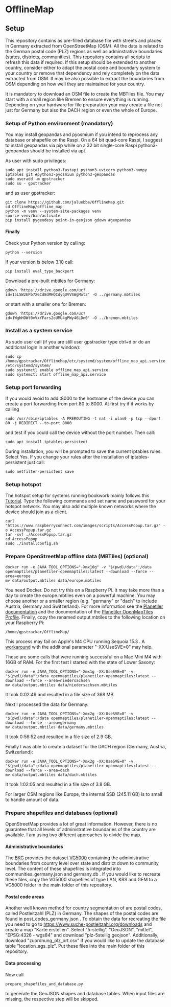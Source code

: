 # OfflineMap

## Setup
This repository contains as pre-filled database file with streets and places in Germany extracted from OpenStreetMap (OSM).
All the data is related to the German postal code (PLZ) regions as well as adminstrative boundaries (states, districts, communities).
This repository contains all scripts to refresh this data if required.
If this setup should be extended to another country, consider either to adapt the postal code and boundary system to your country or remove that dependency and rely completely on the data extracted from OSM. It may be also possible to extract the boundaries from OSM depending on how well they are maintained for your country.

It is mandatory to download an OSM file to create the MBTiles file.
You may start with a small region like Bremen to ensure everything is running.
Depending on your hardware for file preparation your may create a file not just for Germany but also the DACH region or even the whole of Europe.

### Setup of Python environment (mandatory)
You may install geopandas and pyosmium if you intend to reprocess any
database or shapefile on the Raspi.
On a 64 bit quad-core Raspi, I suggest to install geopandas via pip while
on a 32 bit single-core Raspi python3-geopandas should be installed via apt.

As user with sudo privileges:
```
sudo apt install python3-fastapi python3-uvicorn python3-numpy iptables git #python3-pyosmium python3-geopandas
sudo useradd -m gpstracker
sudo su - gpstracker
```
and as user gpstracker:
```
git clone https://github.com/jaluebbe/OfflineMap.git
cd OfflineMap/offline_map
python -m venv --system-site-packages venv
source venv/bin/activate
pip install pygeodesy point-in-geojson gdown #geopandas
```
#### Finally
Check your Python version by calling:
```
python --version
```
If your version is below 3.10 call:
```
pip install eval_type_backport
```
Download a pre-built mbtiles for Germany:
```
gdown 'https://drive.google.com/uc?id=15LSW2EPb7X6Cd8dMHQCdyqUVVSWgMot3' -O ../germany.mbtiles
```
or start with a smaller one for Bremen:
```
gdown 'https://drive.google.com/uc?id=1WghHOWt0vVxYFars2oUMU4gPWy46LDn0' -O ../bremen.mbtiles
```
### Install as a system service
As sudo user call (if you are still user gpstracker type ctrl+d or do an additional login in another window):
```
sudo cp /home/gpstracker/OfflineMap/etc/systemd/system/offline_map_api.service /etc/systemd/system/
sudo systemctl enable offline_map_api.service 
sudo systemctl start offline_map_api.service 
```

### Setup port forwarding
If you would avoid to add :8000 to the hostname of the device you can create
a port forwarding from port 80 to 8000.
At first try if it works by calling
```
sudo /usr/sbin/iptables -A PREROUTING -t nat -i wlan0 -p tcp --dport 80 -j REDIRECT --to-port 8000
```
and test if you could call the device without the port number.
Then call:
```
sudo apt install iptables-persistent
```
During installation, you will be prompted to save the current iptables rules. Select Yes.
If you change your rules after the installation of iptables-persistent just
call:
```
sudo netfilter-persistent save
```

### Setup hotspot
The hotspot setup for systems running bookwork mainly follows this
[Tutorial](https://www.raspberryconnect.com/projects/65-raspberrypi-hotspot-accesspoints/203-automated-switching-accesspoint-wifi-network).
Type the following commands and set name and password for your hotspot
network.
You may also add multiple known networks where the device should join as a
client.
```
curl "https://www.raspberryconnect.com/images/scripts/AccessPopup.tar.gz" -o AccessPopup.tar.gz
tar -xvf ./AccessPopup.tar.gz
cd AccessPopup
sudo ./installconfig.sh
```
### Prepare OpenStreetMap offline data (MBTiles) (optional)
```
docker run -e JAVA_TOOL_OPTIONS="-Xmx10g" -v "$(pwd)/data":/data openmaptiles/planetiler-openmaptiles:latest --download --force --area=europe
mv data/output.mbtiles data/europe.mbtiles
```
You need Docker. Do not try this on a Raspberry Pi. It may take more than a day to create the europe.mbtiles even on a powerful machine. You may choose another or a
smaller region (e.g. "germany" or "dach" to include Austria, Germany and Switzerland).
For more information see the
[Planetiler documentation](https://github.com/onthegomap/planetiler)
and the documentation of the [Planetiler OpenMapTiles
Profile](https://github.com/openmaptiles/planetiler-openmaptiles).
Finally, copy the renamed output.mbtiles to the following location on your Raspberry Pi:
```
/home/gpstracker/OfflineMap/
```

This process may fail on Apple's M4 CPU running Sequoia 15.3 .
A [workaround](https://github.com/corretto/corretto-21/issues/85) with the additional parameter "-XX:UseSVE=0" may help.

These are some calls that were running successful on a Mac Mini M4 with 16GB of RAM.
For the first test I started with the state of Lower Saxony:
```
docker run -e JAVA_TOOL_OPTIONS="-Xmx1g -XX:UseSVE=0" -v "$(pwd)/data":/data openmaptiles/planetiler-openmaptiles:latest --download --force --area=niedersachsen
mv data/output.mbtiles data/niedersachsen.mbtiles
```
It took 0:02:49 and resulted in a file size of 368 MB. 

Next I processed the data for Germany:
```
docker run -e JAVA_TOOL_OPTIONS="-Xmx2g -XX:UseSVE=0" -v "$(pwd)/data":/data openmaptiles/planetiler-openmaptiles:latest --download --force --area=germany
mv data/output.mbtiles data/germany.mbtiles
```
It took 0:56:52 and resulted in a file size of 2.9 GB.

Finally I was able to create a dataset for the DACH region (Germany, Austria, Switzerland):
```
docker run -e JAVA_TOOL_OPTIONS="-Xmx2g -XX:UseSVE=0" -v "$(pwd)/data":/data openmaptiles/planetiler-openmaptiles:latest --download --force --area=dach
mv data/output.mbtiles data/dach.mbtiles
```
It took 1:02:05 and resulted in a file size of 3.8 GB.

For larger OSM regions like Europe, the internal SSD (245.11 GB) is to small to handle amount of data.

### Prepare shapefiles and databases (optional)
OpenStreetMap provides a lot of great information.
However, there is no guarantee that all levels of administrative boundaries of the country are available.
I am using two different approaches to divide the map.
#### Administrative boundaries
The [BKG](https://www.bkg.bund.de) provides the dataset [VG5000](https://gdz.bkg.bund.de/index.php/default/open-data/verwaltungsgebiete-1-5-000-000-stand-01-01-vg5000-01-01.html) containing the administrative boundaries from country level over state and district down to community level.
The content of these shapefiles is integrated into communities_germany.json and germany.db .
If you would like to recreate these files, copy the VG5000 shapefiles of type LAN, KRS and GEM to a VG5000 folder in the main folder of this repository.
#### Postal code areas
Another well known method for country segmentation of are postal codes, called Postleitzahl (PLZ) in Germany.
The shapes of the postal codes are found in post_codes_germany.json .
To obtain the data for recreating the file you need to go to https://www.suche-postleitzahl.org/downloads and create a map "Karte erstellen".
Select "5-stellig", "GeoJSON", "mittel", "EPSG:4326 - wgs84" and download "plz-5stellig.geojson".
Additionally, download "zuordnung_plz_ort.csv" if you would like to update the database table "location_ags_plz".
Put these files into the main folder of this repository.
#### Data processing
Now call
```
prepare_shapefiles_and_database.py
```
to generate the GeoJSON shapes and database tables.
When input files are missing, the respective step will be skipped.
